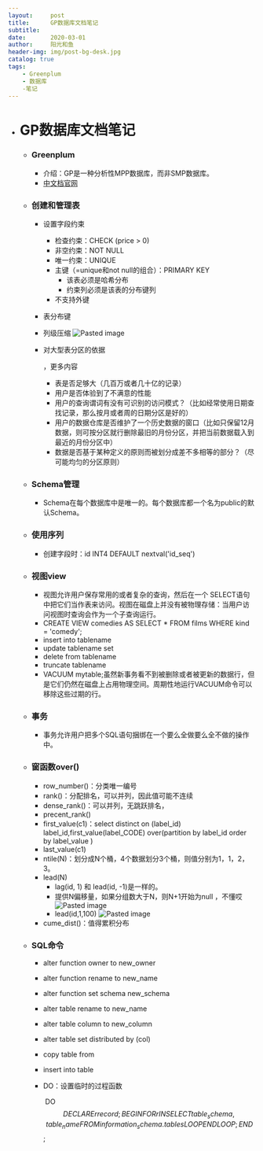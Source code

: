 ```yaml
---
layout:     post
title:      GP数据库文档笔记
subtitle:   
date:       2020-03-01
author:     阳光和鱼
header-img: img/post-bg-desk.jpg
catalog: true
tags:
    - Greenplum
    - 数据库
    -笔记
---
```


- # GP数据库文档笔记

  - ### Greenplum

    - 介绍：GP是一种分析性MPP数据库，而非SMP数据库。
    - [中文档官网](https://gp-docs-cn.github.io/)

  - ### 创建和管理表

    - 设置字段约束

      - 检查约束：CHECK (price > 0)
      - 非空约束：NOT NULL
      - 唯一约束：UNIQUE
      - 主键（=unique和not null的组合）：PRIMARY KEY
        - 该表必须是哈希分布
        - 约束列必须是该表的分布键列
      - 不支持外键

    - 表分布键

    - 列级压缩 ![Pasted image](https://dynalist.io/u/56QowmZocvvh3nZu_L8rS-f6) 

    - 对大型表分区的依据

      ，更多内容

      - 表是否足够大（几百万或者几十亿的记录）
      - 用户是否体验到了不满意的性能
      - 用户的查询谓词有没有可识别的访问模式？（比如经常使用日期查找记录，那么按月或者周的日期分区是好的）
      - 用户的数据仓库是否维护了一个历史数据的窗口（比如只保留12月数据，则可按分区就行删除最旧的月份分区，并把当前数据载入到最近的月份分区中）
      - 数据是否基于某种定义的原则而被划分成差不多相等的部分？（尽可能均匀的分区原则）

  - ### Schema管理

    - Schema在每个数据库中是唯一的。每个数据库都一个名为public的默认Schema。

  - ### 使用序列

    - 创建字段时：id INT4 DEFAULT nextval('id_seq')

  - ### 视图view

    - 视图允许用户保存常用的或者复杂的查询，然后在一个 SELECT语句中把它们当作表来访问。视图在磁盘上并没有被物理存储：当用户访问视图时查询会作为一个子查询运行。
    - CREATE VIEW comedies AS SELECT * FROM films WHERE kind = 'comedy';
    - insert into tablename
    - update tablename set
    - delete from tablename
    - truncate tablename
    - VACUUM mytable;虽然新事务看不到被删除或者被更新的数据行，但是它们仍然在磁盘上占用物理空间。周期性地运行VACUUM命令可以移除这些过期的行。

  - ### 事务

    - 事务允许用户把多个SQL语句捆绑在一个要么全做要么全不做的操作中。

  - ### 窗函数over()

    - row_number()：分类唯一编号
    - rank()：分配排名，可以并列，因此值可能不连续
    - dense_rank()：可以并列，无跳跃排名，
    - precent_rank()
    - first_value(c1)：select distinct on (label_id) label_id,first_value(label_CODE) over(partition by label_id order by label_value ) 
    - last_value(c1)
    - ntile(N)：划分成N个桶，4个数据划分3个桶，则值分别为1，1，2，3。
    - lead(N)
      - lag(id, 1) 和 lead(id, -1)是一样的。
      - 提供N偏移量，如果分组数大于N，则N+1开始为null ，不懂哎![Pasted image](https://dynalist.io/u/dBmPAX0KrJXN_LZY8CazaX-e) 
      - lead(id,1,100)  ![Pasted image](https://dynalist.io/u/N_USfbndDM73CSQrF3YLQZ6S) 
    - cume_dist()：值得累积分布

  - ### SQL命令

    - alter function owner to new_owner

    - alter function rename to new_name

    - alter function set schema  new_schema

    - alter table rename to new_name

    - alter table column to new_column

    - alter table set distributed by (col)

    - copy table from 

    - insert into table

    - DO：设置临时的过程函数

      ​	DO $$DECLARE r record;
      ​	BEGIN
      ​		FOR r IN SELECT table_schema, table_name FROM information_schema.tables
      ​		LOOP
      ​		END LOOP;
      ​	END$$;
